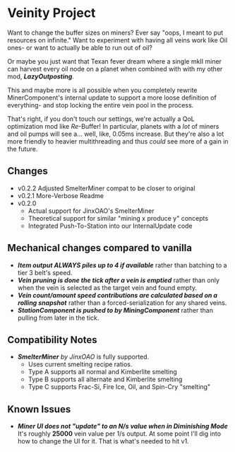 # Veinity Project

Want to change the buffer sizes on miners? Ever say "oops, I meant to put resources on infinite." Want to experiment with having all veins work like Oil ones- or want to actually be able to run out of oil?

Or maybe you just want that Texan fever dream where a single mkII miner can harvest every oil node on a planet when combined with with my other mod, ***LazyOutposting***.

This and maybe more is all possible when you completely rewrite MinerComponent's internal update to support a more loose definition of everything- and stop locking the entire vein pool in the process. 

That's right, if you don't touch our settings, we're actually a QoL optimization mod like *Re*-Buffer! In particular, planets with a *lot* of miners and oil pumps will see a... well, like, 0.05ms increase. But they're also a lot more friendly to heavier multithreading and thus *could* see more of a gain in the future.

## Changes
- v0.2.2 Adjusted SmelterMiner compat to be closer to original
- v0.2.1 More-Verbose Readme
- v0.2.0 
  - Actual support for JinxOAO's SmelterMiner
  - Theoretical support for similar "mining x produce y" concepts
  - Integrated Push-To-Station into our InternalUpdate code

## Mechanical changes compared to vanilla
- ***Item output ALWAYS piles up to 4 if available*** rather than batching to a tier 3 belt's speed.
- ***Vein pruning is done the tick after a vein is emptied*** rather than only when the vein is selected as the target vein and found empty.
- ***Vein count/amount speed contributions are calculated based on a rolling snapshot*** rather than a forced-serialization for any shared veins.
- ***StationComponent is pushed to by MiningComponent*** rather than pulling from later in the tick.

## Compatibility Notes
- ***SmelterMiner** by JinxOAO* is fully supported.
  - Uses current smelting recipe ratios.
  - Type A supports all normal and Kimberlite smelting
  - Type B supports all alternate and Kimberlite smelting
  - Type C supports Frac-Si, Fire Ice, Oil, and Spin-Cry "smelting"

## Known Issues
- ***Miner UI does not "update" to an N/s value when in Diminishing Mode*** It's roughly **25000** vein value per 1/s output. At some point I'll dig into how to change the UI for it. That is what's needed to hit v1.